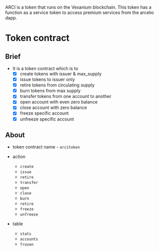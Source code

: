 ARCI is a token that runs on the Vexanium blockchain. This token has a function as a service token to access premium services from the arcelio dapp.

# Token contract
## Brief
* It is a token contract which is to 
	- [x] create tokens with issuer & max_supply
	- [x] issue tokens to issuer only
	- [x] retire tokens from circulating supply
    - [x] burn tokens from max supply
	- [x] transfer tokens from one account to another
	- [x] open account with even zero balance
	- [x] close account with zero balance
    - [x] freeze specific account
    - [x] unfreeze specific account

## About
* token contract name - `arcitoken`
* action
	- `create`
	- `issue`
	- `retire`
	- `transfer`
	- `open`
	- `close`
    - `burn`
    - `retire`
    - `freeze`
    - `unfreeze`
    
* table
	- `stats`
	- `accounts`
    - `frozen`
